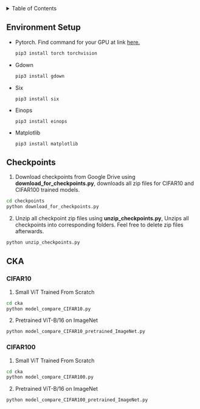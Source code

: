 <!-- TABLE OF CONTENTS -->
<details>
  <summary>Table of Contents</summary>
  <ol>
    <li>
      <a href="#environment-setup">Environment Setup</a>
    </li>
    <li>
      <a href="#checkpoints">Checkpoints</a>
    </li>
    <li>
      <a href="#cka">Centered Kernel Alignment (CKA)</a>
    </li>
  </ol>
</details>

<!-- Dependencies for Conda Environment -->
## Environment Setup

* Pytorch. Find command for your GPU at link [here.](https://pytorch.org/get-started/locally/)
  ```sh
  pip3 install torch torchvision
  ```
* Gdown
  ```sh
  pip3 install gdown
  ```
* Six
  ```
  pip3 install six
  ```
* Einops
  ```
  pip3 install einops
  ```
* Matplotlib
  ```
  pip3 install matplotlib
  ```

<!-- Checkpoints -->
## Checkpoints

1. Download checkpoints from Google Drive using **download_for_checkpoints.py**, downloads all zip files for CIFAR10 and CIFAR100 trained models.
  ```sh
  cd checkpoints
  python download_for_checkpoints.py
  ```
2. Unzip all checkpoint zip files using **unzip_checkpoints.py**, Unzips all checkpoints into corresponding folders. Feel free to delete zip files afterwards.
  ```sh
  python unzip_checkpoints.py
  ```

<!-- Centered Kernel Alignment (CKA) -->
## CKA
### CIFAR10
1. Small ViT Trained From Scratch
  ```sh
  cd cka
  python model_compare_CIFAR10.py
  ```
2. Pretrained ViT-B/16 on ImageNet
  ```sh
  python model_compare_CIFAR10_pretrained_ImageNet.py
  ```
### CIFAR100
1. Small ViT Trained From Scratch
  ```sh
  cd cka
  python model_compare_CIFAR100.py
  ```
2. Pretrained ViT-B/16 on ImageNet
  ```sh
  python model_compare_CIFAR100_pretrained_ImageNet.py
  ```




